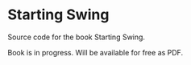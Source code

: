 # Starting Swing
Source code for the book Starting Swing.

Book is in progress. Will be available for free as PDF.
